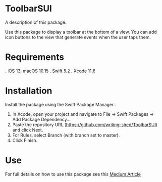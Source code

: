 # ToolbarSUI

A description of this package.

Use this package to display a toolbar at the bottom of a view. You can add icon buttons to the view that generate events when the user taps them.

# Requirements


. iOS 13, macOS 10.15
. Swift 5.2
. Xcode 11.6

# Installation

Install the package using the Swift Package Manager .

1. In Xcode, open your project and navigate to File → Swift Packages → Add Package Dependency...
2. Paste the repository URL (https://github.com/writing-shed/ToolbarSUI) and click Next.
3. For Rules, select Branch (with branch set to master).
4. Click Finish.

# Use

For full details on how to use  this package see this [Medium Article](https://medium.com/@keithlander/a-swiftui-toolbar-777523c03b7d)



